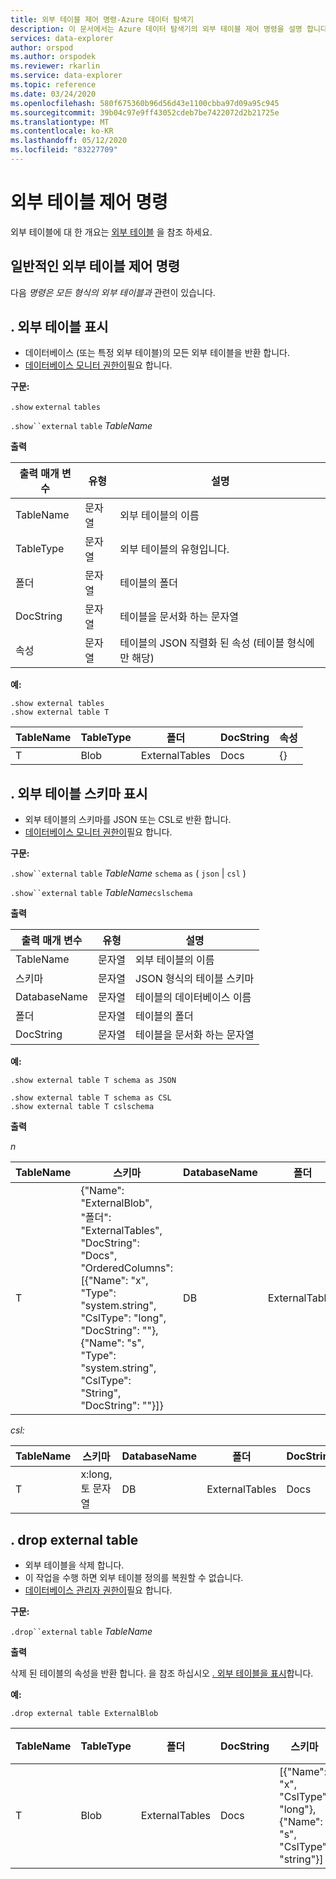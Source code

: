 ```yaml
---
title: 외부 테이블 제어 명령-Azure 데이터 탐색기
description: 이 문서에서는 Azure 데이터 탐색기의 외부 테이블 제어 명령을 설명 합니다.
services: data-explorer
author: orspod
ms.author: orspodek
ms.reviewer: rkarlin
ms.service: data-explorer
ms.topic: reference
ms.date: 03/24/2020
ms.openlocfilehash: 580f675360b96d56d43e1100cbba97d09a95c945
ms.sourcegitcommit: 39b04c97e9ff43052cdeb7be7422072d2b21725e
ms.translationtype: MT
ms.contentlocale: ko-KR
ms.lasthandoff: 05/12/2020
ms.locfileid: "83227709"
---
```

# <a name="external-table-control-commands"></a>외부 테이블 제어 명령

외부 테이블에 대 한 개요는 [외부 테이블](../query/schema-entities/externaltables.md) 을 참조 하세요. 

## <a name="common-external-tables-control-commands"></a>일반적인 외부 테이블 제어 명령

다음 _명령은 모든 형식의 외부 테이블과_ 관련이 있습니다.

## <a name="show-external-tables"></a>. 외부 테이블 표시

* 데이터베이스 (또는 특정 외부 테이블)의 모든 외부 테이블을 반환 합니다.
* [데이터베이스 모니터 권한이](../management/access-control/role-based-authorization.md)필요 합니다.

**구문:** 

`.show` `external` `tables`

`.show``external` `table` *TableName*

**출력**

| 출력 매개 변수 | 유형   | 설명                                                         |
|------------------|--------|---------------------------------------------------------------------|
| TableName        | 문자열 | 외부 테이블의 이름                                             |
| TableType        | 문자열 | 외부 테이블의 유형입니다.                                              |
| 폴더           | 문자열 | 테이블의 폴더                                                     |
| DocString        | 문자열 | 테이블을 문서화 하는 문자열                                       |
| 속성       | 문자열 | 테이블의 JSON 직렬화 된 속성 (테이블 형식에만 해당) |


**예:**

```kusto
.show external tables
.show external table T
```

| TableName | TableType | 폴더         | DocString | 속성 |
|-----------|-----------|----------------|-----------|------------|
| T         | Blob      | ExternalTables | Docs      | {}         |


## <a name="show-external-table-schema"></a>. 외부 테이블 스키마 표시

* 외부 테이블의 스키마를 JSON 또는 CSL로 반환 합니다. 
* [데이터베이스 모니터 권한이](../management/access-control/role-based-authorization.md)필요 합니다.

**구문:** 

`.show``external` `table` *TableName* `schema` `as` ( `json`  |  `csl` )

`.show``external` `table` *TableName*`cslschema`

**출력**

| 출력 매개 변수 | 유형   | 설명                        |
|------------------|--------|------------------------------------|
| TableName        | 문자열 | 외부 테이블의 이름            |
| 스키마           | 문자열 | JSON 형식의 테이블 스키마 |
| DatabaseName     | 문자열 | 테이블의 데이터베이스 이름             |
| 폴더           | 문자열 | 테이블의 폴더                    |
| DocString        | 문자열 | 테이블을 문서화 하는 문자열      |

**예:**

```kusto
.show external table T schema as JSON
```

```kusto
.show external table T schema as CSL
.show external table T cslschema
```

**출력**

*n*

| TableName | 스키마    | DatabaseName | 폴더         | DocString |
|-----------|----------------------------------|--------------|----------------|-----------|
| T         | {"Name": "ExternalBlob",<br>"폴더": "ExternalTables",<br>"DocString": "Docs",<br>"OrderedColumns": [{"Name": "x", "Type": "system.string", "CslType": "long", "DocString": ""}, {"Name": "s", "Type": "system.string", "CslType": "String", "DocString": ""}]} | DB           | ExternalTables | Docs      |


*csl:*

| TableName | 스키마          | DatabaseName | 폴더         | DocString |
|-----------|-----------------|--------------|----------------|-----------|
| T         | x:long, 토 문자열 | DB           | ExternalTables | Docs      |

## <a name="drop-external-table"></a>. drop external table

* 외부 테이블을 삭제 합니다. 
* 이 작업을 수행 하면 외부 테이블 정의를 복원할 수 없습니다.
* [데이터베이스 관리자 권한이](../management/access-control/role-based-authorization.md)필요 합니다.

**구문:**  

`.drop``external` `table` *TableName*

**출력**

삭제 된 테이블의 속성을 반환 합니다. 을 참조 하십시오 [. 외부 테이블을 표시](#show-external-tables)합니다.

**예:**

```kusto
.drop external table ExternalBlob
```

| TableName | TableType | 폴더         | DocString | 스키마       | 속성 |
|-----------|-----------|----------------|-----------|-----------------------------------------------------|------------|
| T         | Blob      | ExternalTables | Docs      | [{"Name": "x", "CslType": "long"},<br> {"Name": "s", "CslType": "string"}] | {}         |

